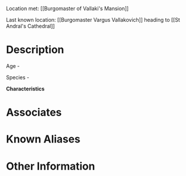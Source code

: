 Location met: [[Burgomaster of Vallaki's Mansion]]

Last known location: [[Burgomaster Vargus Vallakovich]] heading to [[St Andral's Cathedral]]

# Description
Age - 

Species - 

**Characteristics**

# Associates

# Known Aliases

# Other Information
